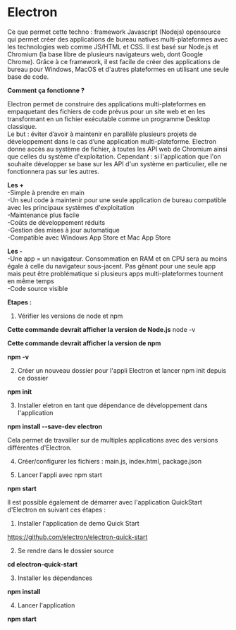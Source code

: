 # Electron

Ce que permet cette techno : framework Javascript (Nodejs) opensource qui permet créer des applications de bureau natives multi-plateformes avec les technologies web comme JS/HTML et CSS. Il est basé sur Node.js et Chromium (la base libre de plusieurs navigateurs web, dont Google Chrome).
Grâce à ce framework, il est facile de créer des applications de bureau pour Windows, MacOS et d'autres plateformes en utilisant une seule base de code.

**Comment ça fonctionne ?**

Electron permet de construire des applications multi-plateformes en empaquetant des fichiers de code prévus pour un site web et en les transformant en un fichier exécutable comme un programme Desktop classique.<br>
Le but : éviter d’avoir à maintenir en parallèle plusieurs projets de développement dans le cas d’une application multi-plateforme.
Electron donne accès au système de fichier, à toutes les API web de Chromium ainsi que celles du système d'exploitation.
Cependant : si l'application que l'on souhaite développer se base sur les API d'un système en particulier, elle ne fonctionnera pas sur les autres.

**Les +**<br>
-Simple à prendre en main<br>
-Un seul code à maintenir pour une seule application de bureau compatible avec les principaux systèmes d'exploitation<br>
-Maintenance plus facile<br>
-Coûts de développement réduits<br>
-Gestion des mises à jour automatique<br>
-Compatible avec Windows App Store et Mac App Store<br>

**Les -**<br>
-Une app = un navigateur. Consommation en RAM et en CPU sera au moins égale à celle du navigateur sous-jacent. Pas gênant pour une seule app mais peut être problématique si plusieurs apps multi-plateformes tournent en même temps<br>
-Code source visible

**Etapes :**

1. Vérifier les versions de node et npm

**Cette commande devrait afficher la version de Node.js**
node -v

**Cette commande devrait afficher la version de npm**

**npm -v**

2. Créer un nouveau dossier pour l'appli Electron et lancer npm init depuis ce dossier

**npm init**

3. Installer eletron en tant que dépendance de développement dans l'application

**npm install --save-dev electron**

Cela permet de travailler sur de multiples applications avec des versions différentes d'Electron.

4. Créer/configurer les fichiers : main.js, index.html, package.json

5. Lancer l'appli avec npm start

**npm start**

Il est possible également de démarrer avec l'application QuickStart d'Electron en suivant ces étapes :

1. Installer l'application de demo Quick Start

https://github.com/electron/electron-quick-start

2. Se rendre dans le dossier source

**cd electron-quick-start**

3. Installer les dépendances

**npm install**

4. Lancer l'application

**npm start**






